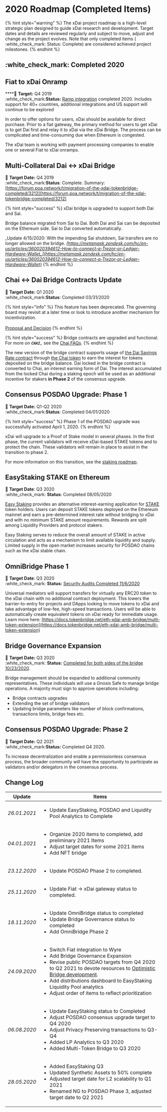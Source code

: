 # 2020 Roadmap (Completed Items)

{% hint style="warning" %}
The xDai project roadmap is a high-level strategic plan designed to guide xDai research and development. Target dates and details are reviewed regularly and subject to move, adjust and change as the project evolves. Note that only completed items ( :white\_check\_mark: Status: Complete) are considered achieved project milestones.
{% endhint %}

## :white\_check\_mark: Completed 2020

## Fiat to xDai Onramp

****:dart: **Target:** Q4 2019\
&#x20;:white\_check\_mark:**Status:** [Ramp integration](../../for-users/get-xdai-tokens/buying-xdai-with-fiat/ramp-network.md) completed 2020. Includes support for 40+ countries, additional integrations and US support will continue to be explored

In order to offer options for users, xDai should be available for direct purchase. Prior to a fiat gateway, the primary method for users to get xDai is to get Dai first and relay it to xDai via the xDai Bridge. The process can be complicated and time-consuming due when Ethereum is congested.

The xDai team is working with payment processing companies to enable one or several Fiat to xDai onramps.&#x20;

## **Multi-Collateral Dai <-> xDai Bridge**

:dart: **Target Date:** Q4 2019\
:white\_check\_mark:**Status**: Complete. Summary: [https://forum.poa.network/t/migration-of-the-xdai-tokenbridge-completed/3212](https://forum.poa.network/t/migration-of-the-xdai-tokenbridge-completed/3212)

{% hint style="success" %}
xDai bridge is upgraded to support both Dai and Sai.

Bridge balance migrated from Sai to Dai. Both Dai and Sai can be deposited on the Ethereum side. Sai to Dai converted automatically.

_Update 4/15/2020: With the impending Sai shutdown, Sai transfers are no longer allowed on the bridge. _[_https://metamask.zendesk.com/hc/en-us/articles/360020394612-How-to-connect-a-Trezor-or-Ledger-Hardware-Wallet_](https://metamask.zendesk.com/hc/en-us/articles/360020394612-How-to-connect-a-Trezor-or-Ledger-Hardware-Wallet)__
{% endhint %}

## Chai <-> Dai Bridge Contracts Update

:dart: **Target Date:** Q1 2020\
:white\_check\_mark:**Status**: Completed 03/31/2020

{% hint style="info" %}
This feature has been deprecated. The governing board may revisit at a later time or look to introduce another mechanism for incentivization.\
\
[Proposal and Decision](https://forum.poa.network/t/disable-chai-token-support-to-safe-gas-for-deposit-and-withdrawal-operations/3936)
{% endhint %}

{% hint style="success" %}
Bridge contracts are upgraded and functional. For more on _**`CHAI,`**_ see the [Chai FAQs](../../for-stakers/stake-token/stake-reward-mechanics/xdai-rewards/chai-faqs.md).
{% endhint %}

The new version of the bridge contract supports usage of [the Dai Savings Rate contract](https://community-development.makerdao.com/makerdao-mcd-faqs/faqs/dsr) through [the Chai token](https://chai.money) to earn the interest for tokens deposited on the bridge balance. Dai locked in the bridge contract is converted to Chai, an interest earning form of Dai. The interest accumulated from the locked Chai during a staking epoch will be used as an additional incentive for stakers **in Phase 2** of the consensus upgrade.&#x20;

## Consensus POSDAO Upgrade: Phase 1

:dart: **Target Date:** Q1-Q2 2020\
:white\_check\_mark:**Status**: Completed 04/01/2020

{% hint style="success" %}
Phase 1 of the POSDAO upgrade was successfully activated April 1, 2020.&#x20;
{% endhint %}

xDai will upgrade to a Proof of Stake model in several phases. In the first phase, the current validators will receive xDai-based STAKE tokens and to protect the chain. These validators will remain in place to assist in the transition to phase 2.

For more information on this transition, see the [staking roadmap](../../for-stakers/stake-and-staking/).

## EasyStaking STAKE on Ethereum

:dart: **Target Date**: Q3 2020\
:white\_check\_mark: **Status**: Completed 08/05/2020

[Easy Staking](../../for-stakers/easy-staking/) provides an alternative interest-earning application for [STAKE ](../../for-stakers/stake-token/)token holders. Users can deposit STAKE tokens deployed on the Ethereum mainnet and earn a pre-determined interest rate without bridging to xDai and with no minimum STAKE amount requirements. Rewards are split among Liquidity Providers and protocol stakers.

Easy Staking serves to reduce the overall amount of STAKE in active circulation and acts as a mechanism to limit available liquidity and supply. Limited supply in the open market increases security for POSDAO chains such as the xDai stable chain.

## OmniBridge Phase 1

:dart: **Target Date**: Q3 2020\
:white\_check\_mark: **Status:** [Security Audits Completed 11/6/2020 ](../../for-developers/security-audits.md#tokenbridge-audit-by-quantstamp-covers-omnibridge)

Universal mediators will support transfers for virtually any ERC20 token to the xDai chain with no additional contract deployment. This lowers the barrier-to-entry for projects and DApps looking to move tokens to xDai and take advantage of low-fee, high-speed transactions. Users will be able to automatically create equivalent tokens on xDai ready for immediate usage.  Learn more here: [https://docs.tokenbridge.net/eth-xdai-amb-bridge/multi-token-extension](https://docs.tokenbridge.net/eth-xdai-amb-bridge/multi-token-extension)

## Bridge Governance Expansion

:dart: **Target Date:** Q3 2020\
:white\_check\_mark: **Status:** [Completed for both sides of the bridge 10/23/2020](../faqs/bridges-xdai-bridge-and-omnibridge.md#what-is-the-bridge-governance-board).

Bridge management should be expanded to additional community representatives. These individuals will use a Gnosis Safe to manage bridge operations. A majority must sign to approve operations including:

* Bridge contracts upgrades
* Extending the set of bridge validators
* Updating bridge parameters like number of block confirmations, transactions limits,  bridge fees etc.

## Consensus POSDAO Upgrade: Phase **2**

:dart: **Target Date:** Q2 2021\
:white\_check\_mark:**Status:** Completed Q4 2020.&#x20;

To increase decentralization and enable a permissionless consensus process,  the broader community will have the opportunity to participate as validators and/or delegators in the consensus process.&#x20;

## Change Log

| Update       | Items                                                                                                                                                                                                                                                                                                                                                                                                                                         |
| ------------ | --------------------------------------------------------------------------------------------------------------------------------------------------------------------------------------------------------------------------------------------------------------------------------------------------------------------------------------------------------------------------------------------------------------------------------------------- |
| _26.01.2021_ | <p></p><ul><li>Update EasyStaking, POSDAO and Liquidity Pool Analytics to Complete</li></ul>                                                                                                                                                                                                                                                                                                                                                  |
| _04.01.2021_ | <p></p><ul><li>Organize 2020 items to completed, add preliminary 2021 Items</li><li>Adjust target dates for some 2021 items</li><li>Add NFT bridge</li></ul>                                                                                                                                                                                                                                                                                  |
| _23.12.2020_ | <p></p><ul><li>Update POSDAO Phase 2 to completed.</li></ul>                                                                                                                                                                                                                                                                                                                                                                                  |
| _25.11.2020_ | <p></p><ul><li>Update Fiat -> xDai gateway status to completed.</li></ul>                                                                                                                                                                                                                                                                                                                                                                     |
| _18.11.2020_ | <ul><li>Update OmniBridge status to completed</li><li>Update Bridge Governance status to completed</li><li>Add OmniBridge Phase 2</li></ul>                                                                                                                                                                                                                                                                                                   |
| _24.09.2020_ | <ul><li>Switch Fiat integration to Wyre</li><li>Add Bridge Governance Expansion</li><li>Revise public POSDAO targets from Q4 2020 to Q2 2021 to devote resources to <a href="https://ethresear.ch/t/optimistic-bridge-between-mainnet-and-a-pos-chain/7965">Optimistic Bridge development</a>. </li><li>Add distributions dashboard to EasyStaking Liquidity Pool analytics</li><li>Adjust order of items to reflect prioritization</li></ul> |
| _06.08.2020_ | <ul><li>Update EasyStaking status to Completed</li><li>Adjust POSDAO consensus upgrade target to Q4 2020</li><li>Adjust Privacy Preserving transactions to Q3-Q4</li><li>Added LP Analytics to Q3 2020 </li><li>Added Multi-Token Bridge to Q3 2020</li></ul>                                                                                                                                                                                 |
| _28.05.2020_ | <p><em></em></p><ul><li>Added EasyStaking Q3</li><li>Updated Synthetic Assets to 50% complete</li><li>Adjusted target date for L2 scalability to Q1 2021</li><li>Renamed NG to POSDAO Phase 3, adjusted target date to Q2 2021</li></ul>                                                                                                                                                                                                      |
